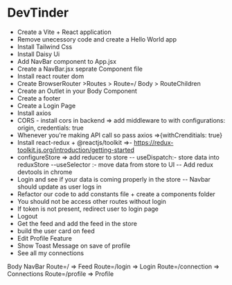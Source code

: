 # DevTinder

-  Create a Vite + React application
-  Remove unecessory code and create a Hello World app
- Install Tailwind Css
- Install Daisy Ui
- Add NavBar component to App.jsx
- Create a NavBar.jsx seprate Component file
- Install react router dom
- Create BrowserRouter >Routes > Route=/ Body > RouteChildren
- Create an Outlet in your Body Component
- Create  a footer
- Create a Login Page
- Install axios
- CORS - install cors in backend => add middleware to with configurations: origin, credentials: true
- Whenever you're making API call so pass axios =>{withCrenditials: true}
- Install react-redux + @reactjs/toolkit =>- https://redux-toolkit.js.org/introduction/getting-started
- configureStore => add reducer to store
-- useDispatch:- store data into reduxStore
--useSelector :- move data from store to UI
-- Add redux devtools in chrome
- Login and see if your data is coming properly in the store
-- Navbar should update as user logs in
- Refactor our code to add constants file + create a components folder
- You should not be access other routes without login
- If token is not present, redirect user to login page
- Logout
- Get the feed and add the feed in the store
- build the user card on feed
- Edit Profile Feature
- Show Toast Message on save of profile
- See all my connections

Body
   NavBar
   Route=/ => Feed
   Route=/login => Login
   Route=/connection => Connections
   Route=/profile => Profile